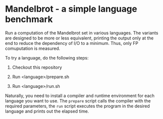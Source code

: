 # Mandelbrot - a simple language benchmark

Run a computation of the Mandelbrot set in various languages. The variants are designed to be more or less equivalent, printing the output only at the end to reduce the dependency of I/O to a minimum. Thus, only FP comuputation is measured.

To try a language, do the following steps:

1. Checkout this repository

2. Run \<language>/prepare.sh

3. Run \<language>/run.sh

Naturally, you need to install a compiler and runtime environment for each language you want to use. The `prepare` script calls the compiler with the required parameters, the `run` script executes the program in the desired language and prints out the elapsed time.
